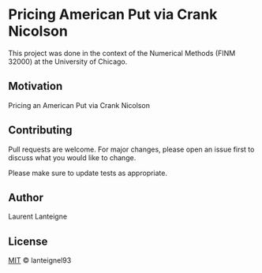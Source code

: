# Pricing American Put via Crank Nicolson

This project was done in the context of the Numerical Methods (FINM 32000) at the University of Chicago.

## Motivation

Pricing an American Put via Crank Nicolson 

## Contributing
Pull requests are welcome. For major changes, please open an issue first to discuss what you would like to change.

Please make sure to update tests as appropriate.

## Author 
Laurent Lanteigne
## License
[MIT](https://choosealicense.com/licenses/mit/) © lanteignel93